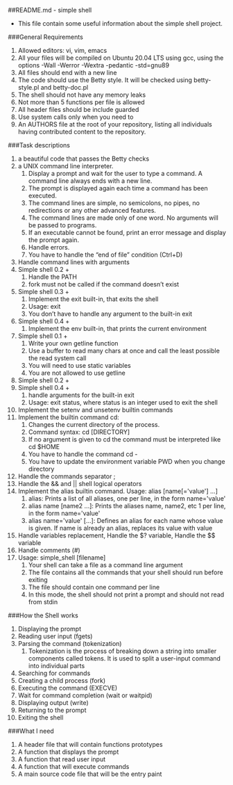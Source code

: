 ##README.md - simple shell
* This file contain some useful information about the simple shell project.

###General Requirements

1. Allowed editors: vi, vim, emacs
2. All your files will be compiled on Ubuntu 20.04 LTS using gcc, using the options -Wall -Werror -Wextra -pedantic -std=gnu89
3. All files should end with a new line
4. The code should use the Betty style. It will be checked using betty-style.pl and betty-doc.pl
5. The shell should not have any memory leaks
6. Not more than 5 functions per file is allowed
7. All header files should be include guarded
8. Use system calls only when you need to
9. An AUTHORS file at the root of your repository, listing all individuals having contributed content to the repository.

###Task descriptions

1. a beautiful code that passes the Betty checks
2. a UNIX command line interpreter.
	1. Display a prompt and wait for the user to type a command. A command line always ends with a new line.
	2. The prompt is displayed again each time a command has been executed.
	3. The command lines are simple, no semicolons, no pipes, no redirections or any other advanced features.
	4. The command lines are made only of one word. No arguments will be passed to programs.
	5. If an executable cannot be found, print an error message and display the prompt again.
	6. Handle errors.
	7. You have to handle the “end of file” condition (Ctrl+D)
3. Handle command lines with arguments
4. Simple shell 0.2 +
	1. Handle the PATH
	2. fork must not be called if the command doesn’t exist
5. Simple shell 0.3 +
	1. Implement the exit built-in, that exits the shell
	2. Usage: exit
	3. You don’t have to handle any argument to the built-in exit
6. Simple shell 0.4 +
	1. Implement the env built-in, that prints the current environment
7. Simple shell 0.1 +
	1. Write your own getline function
	2. Use a buffer to read many chars at once and call the least possible the read system call
	3. You will need to use static variables
	4. You are not allowed to use getline
8. Simple shell 0.2 +
9. Simple shell 0.4 +
	1. handle arguments for the built-in exit
	2. Usage: exit status, where status is an integer used to exit the shell
10. Implement the setenv and unsetenv builtin commands
11. Implement the builtin command cd:
	1. Changes the current directory of the process.
	2. Command syntax: cd [DIRECTORY]
	3. If no argument is given to cd the command must be interpreted like cd $HOME
	4. You have to handle the command cd -
	5. You have to update the environment variable PWD when you change directory
12. Handle the commands separator ;
13. Handle the && and || shell logical operators
14. Implement the alias builtin command. Usage: alias [name[='value'] ...]
	1. alias: Prints a list of all aliases, one per line, in the form name='value'
	2. alias name [name2 ...]: Prints the aliases name, name2, etc 1 per line, in the form name='value'
	3. alias name='value' [...]: Defines an alias for each name whose value is given. If name is already an alias, replaces its value with value
15. Handle variables replacement, Handle the $? variable, Handle the $$ variable
16. Handle comments (#)
17. Usage: simple_shell [filename]
	1. Your shell can take a file as a command line argument
	2. The file contains all the commands that your shell should run before exiting
	3. The file should contain one command per line
	4. In this mode, the shell should not print a prompt and should not read from stdin 

###How the Shell works

1. Displaying the prompt
2. Reading user input (fgets)
3. Parsing the command (tokenization)
	1. Tokenization is the process of breaking down a string into smaller components called tokens. It is used to split a user-input command into individual parts
4. Searching for commands
5. Creating a child process (fork)
6. Executing the command (EXECVE)
7. Wait for command completion (wait or waitpid)
8. Displaying output (write)
9. Returning to the prompt
10. Exiting the shell

###What I need

1. A header file that will contain functions prototypes
2. A function that displays the prompt
3. A function that read user input
4. A function that will execute commands
5. A main source code file that will be the entry paint
